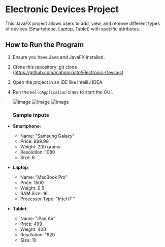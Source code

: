 # Electronic Devices Project
This JavaFX project allows users to add, view, and remove different types of devices (Smartphone, Laptop, Tablet) with specific attributes.

## How to Run the Program
1. Ensure you have Java and JavaFX installed.
2. Clone this repository:
git clone (https://github.com/mahominato/Electronic-Devices)
3. Open the project in an IDE like IntelliJ IDEA.
4. Run the `HelloApplication` class to start the GUI.

   ![image](https://github.com/user-attachments/assets/7c488924-b3ad-408a-a62f-ede860647c11)
   ![image](https://github.com/user-attachments/assets/2c811a04-fc0e-4ce1-bb9e-8395f397af11)
   ![image](https://github.com/user-attachments/assets/9f94b0f9-8dcb-4c74-bbaf-8191b99dafb7)
   ### Sample Inputs
- **Smartphone**:
  - Name: "Samsung Galaxy"
  - Price: 999.99
  - Weight: 200 grams
  - Resolution: 1080
  - Size: 6

- **Laptop**:
  - Name: "MacBook Pro"
  - Price: 1500
  - Weight: 2.5
  - RAM Size: 16
  - Processor Type: "Intel i7 "

- **Tablet**:
  - Name: "iPad Air"
  - Price: 499
  - Weight: 400
  - Resolution: 1920
  - Size: 10


